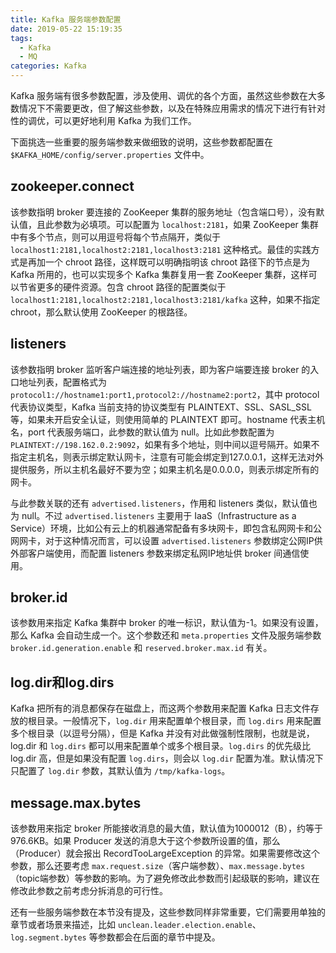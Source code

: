 ```yaml
---
title: Kafka 服务端参数配置
date: 2019-05-22 15:19:35
tags:
  - Kafka
  - MQ
categories: Kafka
---
```


Kafka 服务端有很多参数配置，涉及使用、调优的各个方面，虽然这些参数在大多数情况下不需要更改，但了解这些参数，以及在特殊应用需求的情况下进行有针对性的调优，可以更好地利用 Kafka 为我们工作。

下面挑选一些重要的服务端参数来做细致的说明，这些参数都配置在 `$KAFKA_HOME/config/server.properties` 文件中。

## zookeeper.connect

该参数指明 broker 要连接的 ZooKeeper 集群的服务地址（包含端口号），没有默认值，且此参数为必填项。可以配置为 `localhost:2181`，如果 ZooKeeper 集群中有多个节点，则可以用逗号将每个节点隔开，类似于 `localhost1:2181,localhost2:2181,localhost3:2181` 这种格式。最佳的实践方式是再加一个 chroot 路径，这样既可以明确指明该 chroot 路径下的节点是为 Kafka 所用的，也可以实现多个 Kafka 集群复用一套 ZooKeeper 集群，这样可以节省更多的硬件资源。包含 chroot 路径的配置类似于 `localhost1:2181,localhost2:2181,localhost3:2181/kafka` 这种，如果不指定 chroot，那么默认使用 ZooKeeper 的根路径。

## listeners

该参数指明 broker 监听客户端连接的地址列表，即为客户端要连接 broker 的入口地址列表，配置格式为 `protocol1://hostname1:port1,protocol2://hostname2:port2`，其中 protocol 代表协议类型，Kafka 当前支持的协议类型有 PLAINTEXT、SSL、SASL_SSL 等，如果未开启安全认证，则使用简单的 PLAINTEXT 即可。hostname 代表主机名，port 代表服务端口，此参数的默认值为 null。比如此参数配置为 `PLAINTEXT://198.162.0.2:9092`，如果有多个地址，则中间以逗号隔开。如果不指定主机名，则表示绑定默认网卡，注意有可能会绑定到127.0.0.1，这样无法对外提供服务，所以主机名最好不要为空；如果主机名是0.0.0.0，则表示绑定所有的网卡。

与此参数关联的还有 `advertised.listeners`，作用和 listeners 类似，默认值也为 null。不过 `advertised.listeners` 主要用于 IaaS（Infrastructure as a Service）环境，比如公有云上的机器通常配备有多块网卡，即包含私网网卡和公网网卡，对于这种情况而言，可以设置 `advertised.listeners` 参数绑定公网IP供外部客户端使用，而配置 listeners 参数来绑定私网IP地址供 broker 间通信使用。

## broker.id

该参数用来指定 Kafka 集群中 broker 的唯一标识，默认值为-1。如果没有设置，那么 Kafka 会自动生成一个。这个参数还和 `meta.properties` 文件及服务端参数 `broker.id.generation.enable` 和 `reserved.broker.max.id` 有关。

## log.dir和log.dirs

Kafka 把所有的消息都保存在磁盘上，而这两个参数用来配置 Kafka 日志文件存放的根目录。一般情况下，`log.dir` 用来配置单个根目录，而 `log.dirs` 用来配置多个根目录（以逗号分隔），但是 Kafka 并没有对此做强制性限制，也就是说，log.dir 和 `log.dirs` 都可以用来配置单个或多个根目录。`log.dirs` 的优先级比 log.dir 高，但是如果没有配置 `log.dirs`，则会以 `log.dir` 配置为准。默认情况下只配置了 `log.dir` 参数，其默认值为 `/tmp/kafka-logs`。

## message.max.bytes

该参数用来指定 broker 所能接收消息的最大值，默认值为1000012（B），约等于976.6KB。如果 Producer 发送的消息大于这个参数所设置的值，那么（Producer）就会报出 RecordTooLargeException 的异常。如果需要修改这个参数，那么还要考虑 `max.request.size`（客户端参数）、`max.message.bytes`（topic端参数）等参数的影响。为了避免修改此参数而引起级联的影响，建议在修改此参数之前考虑分拆消息的可行性。

还有一些服务端参数在本节没有提及，这些参数同样非常重要，它们需要用单独的章节或者场景来描述，比如 `unclean.leader.election.enable`、`log.segment.bytes` 等参数都会在后面的章节中提及。
